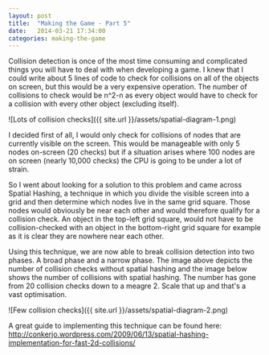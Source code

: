 ```yaml
---
layout: post
title:  "Making the Game - Part 5"
date:   2014-03-21 17:34:00
categories: making-the-game
---
```


Collision detection is once of the most time consuming and complicated things you will have to deal with when developing a game. I knew that I could write about 5 lines of code to check for collisions on all of the objects on screen, but this would be a very expensive operation. The number of collisions to check would be n^2-n as every object would have to check for a collision with every other object (excluding itself).

![Lots of collision checks]({{ site.url }}/assets/spatial-diagram-1.png)

I decided first of all, I would only check for collisions of nodes that are currently visible on the screen. This would be manageable with only 5 nodes on-screen (20 checks) but if a situation arises where 100 nodes are on screen (nearly 10,000 checks) the CPU is going to be under a lot of strain.

So I went about looking for a solution to this problem and came across Spatial Hashing, a technique in which you divide the visible screen into a grid and then determine which nodes live in the same grid square. Those nodes would obviously be near each other and would therefore qualify for a collision check. An object in the top-left grid square, would not have to be collision-checked with an object in the bottom-right grid square for example as it is clear they are nowhere near each other.

Using this technique, we are now able to break collision detection into two phases. A broad phase and a narrow phase. The image above depicts the number of collision checks without spatial hashing and the image below shows the number of collisions with spatial hashing. The number has gone from 20 collision checks down to a meagre 2. Scale that up and that's a vast optimisation.

![Few collision checks]({{ site.url }}/assets/spatial-diagram-2.png)

A great guide to implementing this technique can be found here: <a href="http://conkerjo.wordpress.com/2009/06/13/spatial-hashing-implementation-for-fast-2d-collisions/" target="_blank">http://conkerjo.wordpress.com/2009/06/13/spatial-hashing-implementation-for-fast-2d-collisions/</a>